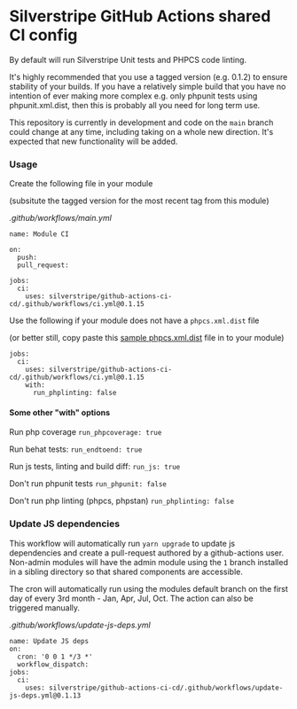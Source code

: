 # Silverstripe GitHub Actions shared CI config

By default will run Silverstripe Unit tests and PHPCS code linting.

It's highly recommended that you use a tagged version (e.g. 0.1.2) to ensure stability of your builds. If you have a relatively simple build that you have no intention of ever making more complex e.g. only phpunit tests using phpunit.xml.dist, then this is probably all you need for long term use.

This repository is currently in development and code on the `main` branch could change at any time, including taking on a whole new direction. It's expected that new functionality will be added.

### Usage

Create the following file in your module

(subsitute the tagged version for the most recent tag from this module)

*.github/workflows/main.yml*
```
name: Module CI

on:
  push:
  pull_request:

jobs:
  ci:
    uses: silverstripe/github-actions-ci-cd/.github/workflows/ci.yml@0.1.15
```

Use the following if your module does not have a `phpcs.xml.dist` file

(or better still, copy paste this [sample phpcs.xml.dist](https://raw.githubusercontent.com/silverstripe/silverstripe-elemental/4/phpcs.xml.dist) file in to your module)


```
jobs:
  ci:
    uses: silverstripe/github-actions-ci-cd/.github/workflows/ci.yml@0.1.15
    with:
      run_phplinting: false
```

#### Some other "with" options

Run php coverage
`run_phpcoverage: true`

Run behat tests:
`run_endtoend: true`

Run js tests, linting and build diff:
`run_js: true`

Don't run phpunit tests
`run_phpunit: false`

Don't run php linting (phpcs, phpstan)
`run_phplinting: false`

### Update JS dependencies

This workflow will automatically run `yarn upgrade` to update js dependencies and create a pull-request authored by a github-actions user. Non-admin modules will have the admin module using the `1` branch installed in a sibling directory so that shared components are accessible.

The cron will automatically run using the modules default branch on the first day of every 3rd month - Jan, Apr, Jul, Oct. The action can also be triggered manually.

*.github/workflows/update-js-deps.yml*
```
name: Update JS deps
on:
  cron: '0 0 1 */3 *'
  workflow_dispatch:
jobs:
  ci:
    uses: silverstripe/github-actions-ci-cd/.github/workflows/update-js-deps.yml@0.1.13
```
